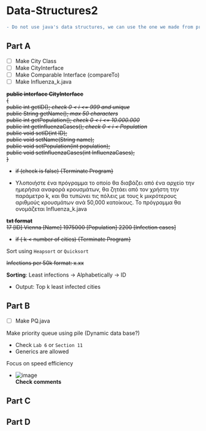 # Data-Structures2
```diff
- Do not use java's data structures, we can use the one we made from previous project
```
## Part A
- [ ] Make City Class
- [ ] Make CityInterface
- [ ] Make Comparable<City> Interface (compareTo)
- [ ] Make Influenza_k.java 

~~**public interface CityInterface** \
  { \
  public int getID(); _check 0 < i <= 999 and unique_ \
  public String getName(); _max 50 characters_ \
  public int getPopulation(); _check 0 < i <= 10.000.000_ \
  public int getInfluenzaCases(); _check 0 < i < Population_ \
  public void setID(int ID); \
  public void setName(String name); \
  public void setPopulation(int population); \
  public void setInfluenzaCases(int InfluenzaCases); \
  }~~
* ~~if (check is false) {Terminate Program}~~

* Υλοποιήστε ένα πρόγραμμα το οποίο θα διαβάζει από ένα αρχείο την ημερήσια αναφορά κρουσμάτων, θα ζητάει από τον χρήστη την παράμετρο k, και θα τυπώνει τις πόλεις με τους k μικρότερους αριθμούς κρουσμάτων ανά 50,000 κατοίκους. Το πρόγραμμα θα ονομάζεται Influenza_k.java

~~**txt format** \
17 [ID] Vienna [Name] 1975000 [Population] 2200 [Infection cases]~~

* ~~if ( k < number of cities) {Terminate Program}~~

Sort using `Heapsort` or `Quicksort`

~~Infections per 50k format: x.xx~~

**Sorting**: Least infections -> Alphabetically -> ID

* Output: Top k least infected cities


## Part B
- [ ] Make PQ.java

Make priority queue using pile (Dynamic data base?)
* Check `Lab 6` or  `Section 11`
* Generics are allowed

Focus on speed efficiency
  * ![image](https://github.com/Morthlog/Data-Structures2/assets/117933681/e63e91ff-3cfe-48a1-a718-5bf83265d36d) \
    **Check comments**


## Part C

## Part D
